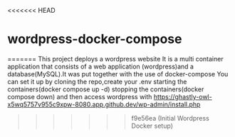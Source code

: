 <<<<<<< HEAD
# wordpress-docker-compose
=======
This project deploys a wordpress website  It is a multi container application that consists of a web application (wordpress)and a database(MySQL).It was put together with the use of docker-compose
You can set it up by cloning the repo,create your .env
starting the containers(docker compose up -d) 
stopping  the containers(docker compose down)
and then access wordpress with https://ghastly-owl-x5wq5757v955c9xpw-8080.app.github.dev/wp-admin/install.php

>>>>>>> f9e56ea (Initial Wordpress Docker setup)
